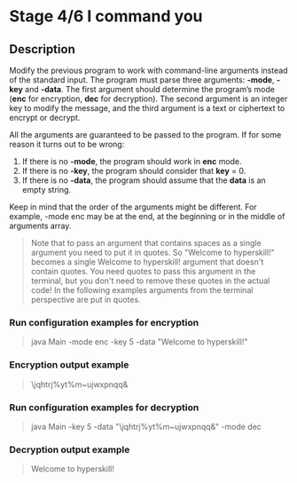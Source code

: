 # Stage 4/6 I command you
## Description
Modify the previous program to work with command-line arguments instead of the standard input. The program must parse three arguments: **-mode**, **-key** and **-data**. The first argument should determine the program’s mode (**enc** for encryption, **dec** for decryption). The second argument is an integer key to modify the message, and the third argument is a text or ciphertext to encrypt or decrypt.

All the arguments are guaranteed to be passed to the program. If for some reason it turns out to be wrong:

1. If there is no **-mode**, the program should work in **enc** mode.
2. If there is no **-key**, the program should consider that **key** = 0.
3. If there is no **-data**, the program should assume that the **data** is an empty string.

Keep in mind that the order of the arguments might be different. For example, -mode enc may be at the end, at the beginning or in the middle of arguments array.

> Note that to pass an argument that contains spaces as a single argument you need to put it in quotes. So "Welcome to hyperskill!" becomes a single Welcome to hyperskill! argument that doesn't contain quotes. You need quotes to pass this argument in the terminal, but you don't need to remove these quotes in the actual code! In the following examples arguments from the terminal perspective are put in quotes.

### Run configuration examples for encryption
> java Main -mode enc -key 5 -data "Welcome to hyperskill!"
### Encryption output example
> \jqhtrj%yt%m~ujwxpnqq&
### Run configuration examples for decryption
> java Main -key 5 -data "\jqhtrj%yt%m~ujwxpnqq&" -mode dec
### Decryption output example
> Welcome to hyperskill!
